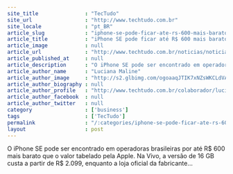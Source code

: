 ```yaml
---
site_title               : "TecTudo"
site_url                 : "http://www.techtudo.com.br"
site_locale              : "pt_BR"
article_slug             : "iphone-se-pode-ficar-ate-rs-600-mais-barato-em-operadoras-saiba-o-preco"
article_title            : "iPhone SE pode ficar até R$ 600 mais barato em operadoras; saiba o preço"
article_image            : null
article_url              : "http://www.techtudo.com.br/noticias/noticia/2016/05/iphone-se-pode-ficar-ate-r-600-mais-barato-em-operadoras-saiba-o-preco.html"
article_published_at     : null
article_description      : "O iPhone SE pode ser encontrado em operadoras brasileiras por até R$ 600 mais barato que o valor tabelado pela Apple. Na Vivo, a versão de 16 GB custa a partir de R$ 2.099, enquanto a loja oficial da fabricante..."
article_author_name      : "Luciana Maline"
article_author_image     : "http://s2.glbimg.com/ogoaaqJTIK7xNZsWKCLdVAPBtJQ=/30x30/s2.glbimg.com/nr_CPLGJSOs7t10R8_q-bwlDrMc=/1552x0:3001x1448/140x140/s.glbimg.com/po/tt2/f/original/2016/05/30/img_5355.jpg"
article_author_biography : null
article_author_profile   : "http://www.techtudo.com.br/colaborador/luciana-maline.html"
article_author_facebook  : null
article_author_twitter   : null
category                 : ['business']
tags                     : ['TecTudo']
permalink                : "/:categories/iphone-se-pode-ficar-ate-rs-600-mais-barato-em-operadoras-saiba-o-preco/"
layout                   : post
---
```


O iPhone SE pode ser encontrado em operadoras brasileiras por até R$ 600 mais barato que o valor tabelado pela Apple. Na Vivo, a versão de 16 GB custa a partir de R$ 2.099, enquanto a loja oficial da fabricante...
